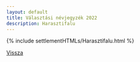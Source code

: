 ```yaml
---
layout: default
title: Választási névjegyzék 2022
description: Harasztifalu
---
```


{% include settlementHTMLs/Harasztifalu.html %}

[Vissza](./)